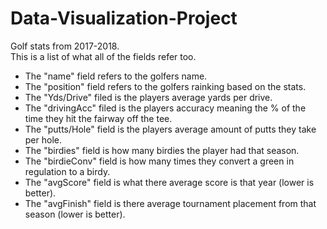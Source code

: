 # Data-Visualization-Project
Golf stats from 2017-2018.<br />
This is a list of what all of the fields refer too.
<ul>
  <li>The "name" field refers to the golfers name.</li>
  <li>The "position" field refers to the golfers rainking based on the stats.</li>
  <li>The "Yds/Drive" filed is the players average yards per drive.</li>
  <li>The "drivingAcc" filed is the players accuracy meaning the % of the time they hit the fairway off the tee.</li>
  <li>The "putts/Hole" field is the players average amount of putts they take per hole.</li>
  <li>The "birdies" field is how many birdies the player had that season.</li>
  <li>The "birdieConv" field is how many times they convert a green in regulation to a birdy.</li>
  <li>The "avgScore" field is what there average score is that year (lower is better).</li>
  <li>The "avgFinish" field is there average tournament placement from that season (lower is better).</li>
</ul>
